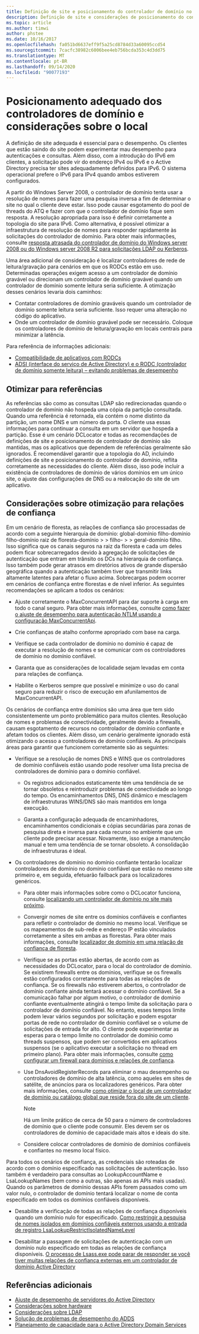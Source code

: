 ```yaml
---
title: Definição de site e posicionamento do controlador de domínio no adiciona ajuste de desempenho
description: Definição de site e considerações de posicionamento do controlador de domínio em Active Directory ajuste de desempenho.
ms.topic: article
ms.author: timwi
author: phstee
ms.date: 10/16/2017
ms.openlocfilehash: fa051bd6637eff9f5a25cd8784d33a60095ccd54
ms.sourcegitcommit: 7cacfc38982c6006bee4eb756bcda353c4d3dd75
ms.translationtype: MT
ms.contentlocale: pt-BR
ms.lasthandoff: 09/14/2020
ms.locfileid: "90077193"
---
```

# <a name="proper-placement-of-domain-controllers-and-site-considerations"></a>Posicionamento adequado dos controladores de domínio e considerações sobre o local

A definição de site adequada é essencial para o desempenho. Os clientes que estão saindo do site podem experimentar mau desempenho para autenticações e consultas. Além disso, com a introdução do IPv6 em clientes, a solicitação pode vir do endereço IPv4 ou IPv6 e o Active Directory precisa ter sites adequadamente definidos para IPv6. O sistema operacional prefere o IPv6 para IPv4 quando ambos estiverem configurados.

A partir do Windows Server 2008, o controlador de domínio tenta usar a resolução de nomes para fazer uma pesquisa inversa a fim de determinar o site no qual o cliente deve estar. Isso pode causar esgotamento do pool de threads do ATQ e fazer com que o controlador de domínio fique sem resposta. A resolução apropriada para isso é definir corretamente a topologia do site para IPv6. Como alternativa, é possível otimizar a infraestrutura de resolução de nomes para responder rapidamente às solicitações do controlador de domínio. Para obter mais informações, consulte [resposta atrasada do controlador de domínio do Windows server 2008 ou do Windows server 2008 R2 para solicitações LDAP ou Kerberos](https://support.microsoft.com/kb/2668820).

Uma área adicional de consideração é localizar controladores de rede de leitura/gravação para cenários em que os RODCs estão em uso.  Determinadas operações exigem acesso a um controlador de domínio gravável ou direcionam um controlador de domínio gravável quando um controlador de domínio somente leitura seria suficiente.  A otimização desses cenários levaria dois caminhos:
-   Contatar controladores de domínio graváveis quando um controlador de domínio somente leitura seria suficiente.  Isso requer uma alteração no código do aplicativo.
-   Onde um controlador de domínio gravável pode ser necessário.  Coloque os controladores de domínio de leitura/gravação em locais centrais para minimizar a latência.

Para referência de informações adicionais:
-   [Compatibilidade de aplicativos com RODCs](/previous-versions/windows/it-pro/windows-server-2008-R2-and-2008/cc772597(v=ws.10))
-   [ADSI (interface do serviço de Active Directory) e o RODC (controlador de domínio somente leitura) – evitando problemas de desempenho](/archive/blogs/fieldcoding/active-directory-service-interface-adsi-and-the-read-only-domain-controller-rodc-avoiding-performance-issues)

## <a name="optimize-for-referrals"></a>Otimizar para referências

As referências são como as consultas LDAP são redirecionadas quando o controlador de domínio não hospeda uma cópia da partição consultada. Quando uma referência é retornada, ela contém o nome distinto da partição, um nome DNS e um número da porta. O cliente usa essas informações para continuar a consulta em um servidor que hospeda a partição. Esse é um cenário DCLocator e todas as recomendações de definições de site e posicionamento de controlador de domínio são mantidas, mas os aplicativos que dependem de referências geralmente são ignorados. É recomendável garantir que a topologia do AD, incluindo definições de site e posicionamento do controlador de domínio, reflita corretamente as necessidades do cliente. Além disso, isso pode incluir a existência de controladores de domínio de vários domínios em um único site, o ajuste das configurações de DNS ou a realocação do site de um aplicativo.

## <a name="optimization-considerations-for-trusts"></a>Considerações sobre otimização para relações de confiança

Em um cenário de floresta, as relações de confiança são processadas de acordo com a seguinte hierarquia de domínio: global-domínio filho-domínio filho-domínio raiz de floresta-domínio &gt; &gt; filho- &gt; &gt; geral-domínio filho. Isso significa que os canais seguros na raiz da floresta e cada um deles podem ficar sobrecarregados devido à agregação de solicitações de autenticação que entram em trânsito os DCs na hierarquia de confiança. Isso também pode gerar atrasos em diretórios ativos de grande dispersão geográfica quando a autenticação também tiver que transmitir links altamente latentes para afetar o fluxo acima. Sobrecargas podem ocorrer em cenários de confiança entre florestas e de nível inferior. As seguintes recomendações se aplicam a todos os cenários:

-   Ajuste corretamente o MaxConcurrentAPI para dar suporte à carga em todo o canal seguro. Para obter mais informações, consulte [como fazer o ajuste de desempenho para autenticação NTLM usando a configuração MaxConcurrentApi](https://support.microsoft.com/kb/2688798/EN-US).

-   Crie confianças de atalho conforme apropriado com base na carga.

-   Verifique se cada controlador de domínio no domínio é capaz de executar a resolução de nomes e se comunicar com os controladores de domínio no domínio confiável.

-   Garanta que as considerações de localidade sejam levadas em conta para relações de confiança.

-   Habilite o Kerberos sempre que possível e minimize o uso do canal seguro para reduzir o risco de execução em afunilamentos de MaxConcurrentAPI.

Os cenários de confiança entre domínios são uma área que tem sido consistentemente um ponto problemático para muitos clientes. Resolução de nomes e problemas de conectividade, geralmente devido a firewalls, causam esgotamento de recursos no controlador de domínio confiante e afetam todos os clientes. Além disso, um cenário geralmente ignorado está otimizando o acesso a controladores de domínio confiáveis. As principais áreas para garantir que funcionem corretamente são as seguintes:

-   Verifique se a resolução de nomes DNS e WINS que os controladores de domínio confiáveis estão usando pode resolver uma lista precisa de controladores de domínio para o domínio confiável.

    -   Os registros adicionados estaticamente têm uma tendência de se tornar obsoletos e reintroduzir problemas de conectividade ao longo do tempo. Os encaminhamentos DNS, DNS dinâmico e mesclagem de infraestruturas WINS/DNS são mais mantidos em longa execução.

    -   Garanta a configuração adequada de encaminhadores, encaminhamentos condicionais e cópias secundárias para zonas de pesquisa direta e inversa para cada recurso no ambiente que um cliente pode precisar acessar. Novamente, isso exige a manutenção manual e tem uma tendência de se tornar obsoleto. A consolidação de infraestruturas é ideal.

-   Os controladores de domínio no domínio confiante tentarão localizar controladores de domínio no domínio confiável que estão no mesmo site primeiro e, em seguida, efetuarão failback para os localizadores genéricos.

    -   Para obter mais informações sobre como o DCLocator funciona, consulte [localizando um controlador de domínio no site mais próximo](/previous-versions/windows/it-pro/windows-2000-server/cc978016(v=technet.10)).

    -   Convergir nomes de site entre os domínios confiáveis e confiantes para refletir o controlador de domínio no mesmo local. Verifique se os mapeamentos de sub-rede e endereço IP estão vinculados corretamente a sites em ambas as florestas. Para obter mais informações, consulte [localizador de domínio em uma relação de confiança de floresta](/archive/blogs/askds/domain-locator-across-a-forest-trust).

    -   Verifique se as portas estão abertas, de acordo com as necessidades do DCLocator, para o local do controlador de domínio. Se existirem firewalls entre os domínios, verifique se os firewalls estão configurados corretamente para todas as relações de confiança. Se os firewalls não estiverem abertos, o controlador de domínio confiante ainda tentará acessar o domínio confiável. Se a comunicação falhar por algum motivo, o controlador de domínio confiante eventualmente atingirá o tempo limite da solicitação para o controlador de domínio confiável. No entanto, esses tempos limite podem levar vários segundos por solicitação e podem esgotar portas de rede no controlador de domínio confiável se o volume de solicitações de entrada for alto. O cliente pode experimentar as esperas para o tempo limite no controlador de domínio como threads suspensos, que podem ser convertidos em aplicativos suspensos (se o aplicativo executar a solicitação no thread em primeiro plano). Para obter mais informações, consulte [como configurar um firewall para domínios e relações de confiança](https://support.microsoft.com/kb/179442).

    -   Use DnsAvoidRegisterRecords para eliminar o mau desempenho ou controladores de domínio de alta latência, como aqueles em sites de satélite, de anúncios para os localizadores genéricos. Para obter mais informações, consulte [como otimizar o local de um controlador de domínio ou catálogo global que reside fora do site de um cliente](https://support.microsoft.com/kb/306602).

        > [!NOTE]
        > Há um limite prático de cerca de 50 para o número de controladores de domínio que o cliente pode consumir. Eles devem ser os controladores de domínio de capacidade mais altos e ideais do site.


    -  Considere colocar controladores de domínio de domínios confiáveis e confiantes no mesmo local físico.

Para todos os cenários de confiança, as credenciais são roteadas de acordo com o domínio especificado nas solicitações de autenticação. Isso também é verdadeiro para consultas ao LookupAccountName e LsaLookupNames (bem como a outras, são apenas as APIs mais usadas). Quando os parâmetros de domínio dessas APIs forem passados como um valor nulo, o controlador de domínio tentará localizar o nome de conta especificado em todos os domínios confiáveis disponíveis.

-   Desabilite a verificação de todas as relações de confiança disponíveis quando um domínio nulo for especificado. [Como restringir a pesquisa de nomes isolados em domínios confiáveis externos usando a entrada de registro LsaLookupRestrictIsolatedNameLevel](https://support.microsoft.com/kb/818024)

-   Desabilitar a passagem de solicitações de autenticação com um domínio nulo especificado em todas as relações de confiança disponíveis. [O processo de Lsass.exe pode parar de responder se você tiver muitas relações de confiança externas em um controlador de domínio Active Directory](https://support.microsoft.com/kb/923241/EN-US)

## <a name="additional-references"></a>Referências adicionais
- [Ajuste de desempenho de servidores do Active Directory](index.md)
- [Considerações sobre hardware](hardware-considerations.md)
- [Considerações sobre LDAP](ldap-considerations.md)
- [Solução de problemas de desempenho do ADDS](troubleshoot.md)
- [Planejamento de capacidade para o Active Directory Domain Services](https://go.microsoft.com/fwlink/?LinkId=324566)